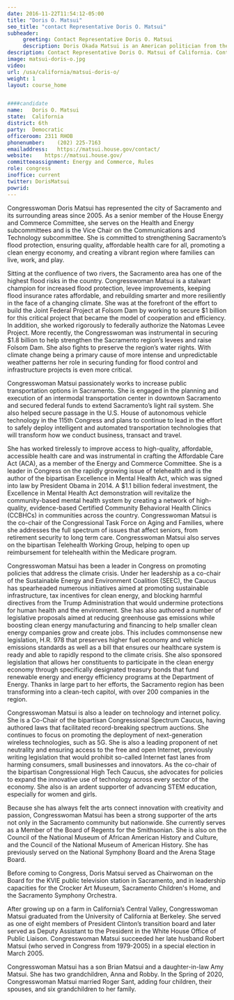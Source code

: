 ```yaml
---
date: 2016-11-22T11:54:12-05:00
title: "Doris O. Matsui"
seo_title: "contact Representative Doris O. Matsui"
subheader:
     greeting: Contact Representative Doris O. Matsui 
     description: Doris Okada Matsui is an American politician from the Democratic Party, serving since 2005 in the House of Representatives. She represents California's 6th congressional district, covering the city of Sacramento and several of its inner-ring suburbs.
description: Contact Representative Doris O. Matsui of California. Contact information for Doris O. Matsui includes email address, phone number, and mailing address.
image: matsui-doris-o.jpg
video: 
url: /usa/california/matsui-doris-o/
weight: 1
layout: course_home


####candidate
name:	Doris O. Matsui
state:	California
district: 6th
party:	Democratic
officeroom:	2311 RHOB
phonenumber:	(202) 225-7163
emailaddress:	https://matsui.house.gov/contact/
website:	https://matsui.house.gov/
committeeassignment: Energy and Commerce, Rules
role: congress
inoffice: current
twitter: DorisMatsui
powrid: 
---
```

Congresswoman Doris Matsui has represented the city of Sacramento and its surrounding areas since 2005.  As a senior member of the House Energy and Commerce Committee, she serves on the Health and Energy subcommittees and is the Vice Chair on the Communications and Technology subcommittee. She is committed to strengthening Sacramento’s flood protection, ensuring quality, affordable health care for all, promoting a clean energy economy, and creating a vibrant region where families can live, work, and play.

Sitting at the confluence of two rivers, the Sacramento area has one of the highest flood risks in the country. Congresswoman Matsui is a stalwart champion for increased flood protection, levee improvements, keeping flood insurance rates affordable, and rebuilding smarter and more resiliently in the face of a changing climate. She was at the forefront of the effort to build the Joint Federal Project at Folsom Dam by working to secure $1 billion for this critical project that became the model of cooperation and efficiency. In addition, she worked rigorously to federally authorize the Natomas Levee Project. More recently, the Congresswoman was instrumental in securing $1.8 billion to help strengthen the Sacramento region’s levees and raise Folsom Dam. She also fights to preserve the region’s water rights. With climate change being a primary cause of more intense and unpredictable weather patterns her role in securing funding for flood control and infrastructure projects is even more critical.

Congresswoman Matsui passionately works to increase public transportation options in Sacramento. She is engaged in the planning and execution of an intermodal transportation center in downtown Sacramento and secured federal funds to extend Sacramento’s light rail system. She also helped secure passage in the U.S. House of autonomous vehicle technology in the 115th Congress and plans to continue to lead in the effort to safely deploy intelligent and automated transportation technologies that will transform how we conduct business, transact and travel.

She has worked tirelessly to improve access to high-quality, affordable, accessible health care and was instrumental in crafting the Affordable Care Act (ACA), as a member of the Energy and Commerce Committee. She is a leader in Congress on the rapidly growing issue of telehealth and is the author of the bipartisan Excellence in Mental Health Act, which was signed into law by President Obama in 2014. A $1.1 billion federal investment, the Excellence in Mental Health Act demonstration will revitalize the community-based mental health system by creating a network of high-quality, evidence-based Certified Community Behavioral Health Clinics (CCBHCs) in communities across the country. Congresswoman Matsui is the co-chair of the Congressional Task Force on Aging and Families, where she addresses the full spectrum of issues that affect seniors, from retirement security to long term care. Congresswoman Matsui also serves on the bipartisan Telehealth Working Group, helping to open up reimbursement for telehealth within the Medicare program.

Congresswoman Matsui has been a leader in Congress on promoting policies that address the climate crisis.  Under her leadership as a co-chair of the Sustainable Energy and Environment Coalition (SEEC), the Caucus has spearheaded numerous initiatives aimed at promoting sustainable infrastructure, tax incentives for clean energy, and blocking harmful directives from the Trump Administration that would undermine protections for human health and the environment. She has also authored a number of legislative proposals aimed at reducing greenhouse gas emissions while boosting clean energy manufacturing and financing to help smaller clean energy companies grow and create jobs. This includes commonsense new legislation, H.R. 978 that preserves higher fuel economy and vehicle emissions standards as well as a bill that ensures our healthcare system is ready and able to rapidly respond to the climate crisis.  She also sponsored legislation that allows her constituents to participate in the clean energy economy through specifically designated treasury bonds that fund renewable energy and energy efficiency programs at the Department of Energy. Thanks in large part to her efforts, the Sacramento region has been transforming into a clean-tech capitol, with over 200 companies in the region.

Congresswoman Matsui is also a leader on technology and internet policy. She is a Co-Chair of the bipartisan Congressional Spectrum Caucus, having authored laws that facilitated record-breaking spectrum auctions. She continues to focus on promoting the deployment of next-generation wireless technologies, such as 5G. She is also a leading proponent of net neutrality and ensuring access to the free and open Internet, previously writing legislation that would prohibit so-called Internet fast lanes from harming consumers, small businesses and innovators. As the co-chair of the bipartisan Congressional High Tech Caucus, she advocates for policies to expand the innovative use of technology across every sector of the economy. She also is an ardent supporter of advancing STEM education, especially for women and girls.

Because she has always felt the arts connect innovation with creativity and passion, Congresswoman Matsui has been a strong supporter of the arts not only in the Sacramento community but nationwide. She currently serves as a Member of the Board of Regents for the Smithsonian. She is also on the Council of the National Museum of African American History and Culture, and the Council of the National Museum of American History. She has previously served on the National Symphony Board and the Arena Stage Board.

Before coming to Congress, Doris Matsui served as Chairwoman on the Board for the KVIE public television station in Sacramento, and in leadership capacities for the Crocker Art Museum, Sacramento Children's Home, and the Sacramento Symphony Orchestra.

After growing up on a farm in California’s Central Valley, Congresswoman Matsui graduated from the University of California at Berkeley.  She served as one of eight members of President Clinton’s transition board and later served as Deputy Assistant to the President in the White House Office of Public Liaison. Congresswoman Matsui succeeded her late husband Robert Matsui (who served in Congress from 1979-2005) in a special election in March 2005.

Congresswoman Matsui has a son Brian Matsui and a daughter-in-law Amy Matsui. She has two grandchildren, Anna and Robby. In the Spring of 2020, Congresswoman Matsui married Roger Sant, adding four children, their spouses, and six grandchildren to her family.
